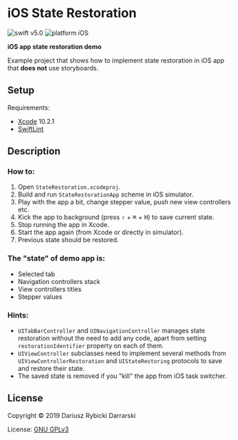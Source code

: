 # iOS State Restoration

![swift v5.0](https://img.shields.io/badge/swift-v5.0-orange.svg)
![platform iOS](https://img.shields.io/badge/platform-iOS-blue.svg)

**iOS app state restoration demo**

Example project that shows how to implement state restoration in iOS app that **does not** use storyboards.


## Setup

Requirements:

- [Xcode](https://developer.apple.com/xcode/) 10.2.1
- [SwiftLint](https://github.com/realm/SwiftLint)

## Description

### How to:

1. Open `StateRestoration.xcodeproj`.
2. Build and run `StateRestorationApp` scheme in iOS simulator.
3. Play with the app a bit, change stepper value, push new view controllers etc.
4. Kick the app to background (press <kbd>⇧</kbd> + <kbd>⌘</kbd> + <kbd>H</kbd>) to save current state.
5. Stop running the app in Xcode.
6. Start the app again (from Xcode or directly in simulator).
7. Previous state should be restored.

### The "state" of demo app is:

- Selected tab
- Navigation controllers stack
- View controllers titles
- Stepper values

### Hints:

- `UITabBarController` and `UINavigationController` manages state restoration without the need to add any code, apart from setting `restorationIdentifier` property on each of them.
- `UIViewController` subclasses need to implement several methods from `UIViewControllerRestoration` and `UIStateRestoring` protocols to save and restore their state.
- The saved state is removed if you "kill" the app from iOS task switcher.

## License

Copyright © 2019 Dariusz Rybicki Darrarski

License: [GNU GPLv3](LICENSE)
